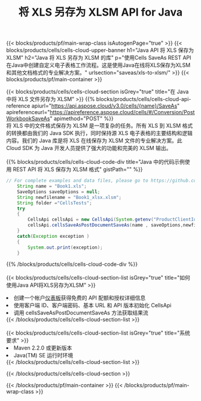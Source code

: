 ﻿---
title: 将 XLS 另存为 XLSM API for Java
description: 用于 Microsoft Excel 和 OpenOffice Calc 的云 API 和 SDK。将电子表格转换为其他格式文件。
url: /zh/java/saveas/xls-to-xlsm/
---
{{< blocks/products/pf/main-wrap-class isAutogenPage="true" >}}
{{< blocks/products/cells/cells-cloud-upper-banner h1="Java API 将 XLS 保存为 XLSM" h2="Java 将 XLS 另存为 XLSM 的库" p="使用Cells SaveAs REST API在Java中创建自定义电子表格工作流程。这是使用Java在线将XLS保存为XLSM和其他文档格式的专业解决方案。" urlsection="saveas/xls-to-xlsm/" >}}
{{< blocks/products/pf/main-container >}}

{{< blocks/products/cells/cells-cloud-section isGrey="true" title="在 Java 中将 XLS 文件另存为 XLSM" >}}
{{% blocks/products/cells/cells-cloud-api-reference apiurl="https://api.aspose.cloud/v3.0/cells/{name}/SaveAs" apireferenceurl="https://apireference.aspose.cloud/cells/#/Conversion/PostWorkbookSaveAs" apimethod="POST" %}}
<br/>
将 XLS 中的文件格式保存为 XLSM 是一项复杂的任务。所有 XLS 到 XLSM 格式的转换都由我们的 Java SDK 执行，同时保持源 XLS 电子表格的主要结构和逻辑内容。我们的 Java 库是将 XLS 在线保存为 XLSM 文件的专业解决方案。此 Cloud SDK 为 Java 开发人员提供了强大的功能和完美的 XLSM 输出。
<br/>
<br/>
{{% blocks/products/cells/cells-cloud-code-div title="Java 中的代码示例使用 REST API 将 XLS 保存为 XLSM 格式" gistPath="" %}}
  
```java
// For complete examples and data files, please go to https://github.com/aspose-cells-cloud/aspose-cells-cloud-java/
    String name = "Book1.xls";
    SaveOptions saveOptions = null;
    String newfilename = "Book1_xlsx.xlsm";
    String folder ="CellsTests";
    try 
    {
        CellsApi cellsApi = new CellsApi(System.getenv("ProductClientId"), System.getenv("ProductClientSecret"));
        cellsApi.cellsSaveAsPostDocumentSaveAs(name , saveOptions,newfilename,false,false,folder,null,null,null,true);                       
    }
    catch(Exception exception )
    {
        System.out.print(exception);
    }
```
  
{{% /blocks/products/cells/cells-cloud-code-div %}}
<br/>
<br/>
{{< blocks/products/cells/cells-cloud-section-list isGrey="true" title="如何使用Java API将XLS另存为XLSM" >}}
<li>创建一个帐户<a href="https://dashboard.aspose.cloud/">仪表板</a>获得免费的 API 配额和授权详细信息</li>
<li>使用客户端 ID、客户端密码、基本 URL 和 API 版本初始化 CellsApi</li>
<li>调用 cellsSaveAsPostDocumentSaveAs 方法获取结果流</li>
{{< /blocks/products/cells/cells-cloud-section-list >}}
<br/>
<br/>
{{< blocks/products/cells/cells-cloud-section-list isGrey="true" title="系统要求" >}}
<li>Maven 2.2.0 或更新版本</li>
<li>Java(TM) SE 运行时环境</li>
{{< /blocks/products/cells/cells-cloud-section-list >}}

{{< /blocks/products/cells/cells-cloud-section >}}

{{< /blocks/products/pf/main-container >}}
{{< /blocks/products/pf/main-wrap-class >}}
